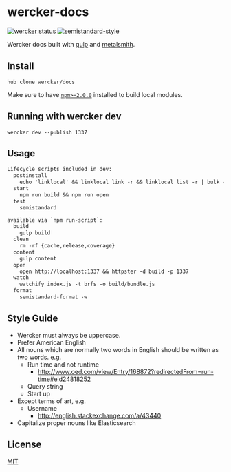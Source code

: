 # wercker-docs

[![wercker status][wercker-image]][wercker-url]
[![semistandard-style][semistandard-image]][semistandard-url]

Wercker docs built with [gulp][gulp] and [metalsmith][metalsmith].

## Install
```no-highlight
hub clone wercker/docs
```

Make sure to have [`npm>=2.0.0`][npm] installed to build local modules.

## Running with wercker dev

```
wercker dev --publish 1337
```

## Usage
```txt
Lifecycle scripts included in dev:
  postinstall
    echo 'linklocal' && linklocal link -r && linklocal list -r | bulk -c 'npm install'
  start
    npm run build && npm run open
  test
    semistandard

available via `npm run-script`:
  build
    gulp build
  clean
    rm -rf {cache,release,coverage}
  content
    gulp content
  open
    open http://localhost:1337 && httpster -d build -p 1337
  watch
    watchify index.js -t brfs -o build/bundle.js
  format
    semistandard-format -w
```


## Style Guide
   * Wercker must always be uppercase.
   * Prefer American English
   * All nouns which are normally two words in English should be written as two
       words. e.g.
       * Run time and not runtime
           * http://www.oed.com/view/Entry/168872?redirectedFrom=run-time#eid24818252
       * Query string
       * Start up
   * Except terms of art, e.g.
       * Username
           * http://english.stackexchange.com/a/43440
   * Capitalize proper nouns like Elasticsearch

## License
[MIT](https://tldrlegal.com/license/mit-license)

[gulp]: http://gulpjs.com
[metalsmith]: http://www.metalsmith.io/
[npm]: http://npmjs.com

[wercker-image]: https://app.wercker.com/status/05eb642a41844e42b392d2db39bb7552/s "wercker status"
[wercker-url]: https://img.shields.io/wercker/ci/wercker/docs.svg
[semistandard-image]: https://img.shields.io/badge/code%20style-semistandard-brightgreen.svg?style=flat-square
[semistandard-url]: https://github.com/Flet/semistandard

